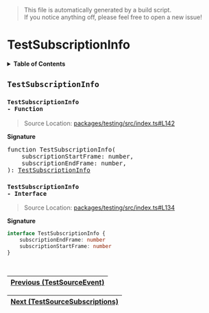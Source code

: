 > This file is automatically generated by a build script.<br>If you notice anything off, please feel free to open a new issue!

# TestSubscriptionInfo

<details><summary><b>Table of Contents</b></summary><br>

1. [<code>TestSubscriptionInfo</code>](#TestSubscriptionInfo) - [<code>Function</code>](#TestSubscriptionInfo-Function), [<code>Interface</code>](#TestSubscriptionInfo-Interface)</details>

## <a name="TestSubscriptionInfo"></a><code>TestSubscriptionInfo</code>

### <a name="TestSubscriptionInfo-Function"></a><code>TestSubscriptionInfo - Function</code>

> Source Location: [packages\/testing\/src\/index.ts#L142](..\/..\/packages\/testing\/src\/index.ts#L142)

<b>Signature</b>

<pre>function TestSubscriptionInfo(<br>    subscriptionStartFrame: number,<br>    subscriptionEndFrame: number,<br>): <a href="#TestSubscriptionInfo-Interface">TestSubscriptionInfo</a></pre>

### <a name="TestSubscriptionInfo-Interface"></a><code>TestSubscriptionInfo - Interface</code>

> Source Location: [packages\/testing\/src\/index.ts#L134](..\/..\/packages\/testing\/src\/index.ts#L134)

<b>Signature</b>

```ts
interface TestSubscriptionInfo {
    subscriptionEndFrame: number
    subscriptionStartFrame: number
}
```
<br>

| [Previous \(TestSourceEvent\)](02-TestSourceEvent.md#readme) |
| --- |

<div align="right">

| [Next \(TestSourceSubscriptions\)](04-TestSourceSubscriptions.md#readme) |
| --- |
</div>
